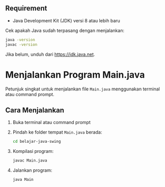 ## Requirement

- Java Development Kit (JDK) versi 8 atau lebih baru

Cek apakah Java sudah terpasang dengan menjalankan:

```bash
java -version
javac -version
```

Jika belum, unduh dari https://jdk.java.net.

# Menjalankan Program Main.java

Petunjuk singkat untuk menjalankan file `Main.java` menggunakan terminal atau command prompt.

## Cara Menjalankan

1. Buka terminal atau command prompt

2. Pindah ke folder tempat `Main.java` berada:

   ```bash
   cd belajar-java-swing
    ```

3. Kompilasi program:
    ```bash
    javac Main.java
    ```

4. Jalankan program:
    ```bash
    java Main
    ```
